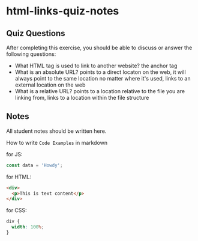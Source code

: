 # html-links-quiz-notes

## Quiz Questions

After completing this exercise, you should be able to discuss or answer the following questions:

- What HTML tag is used to link to another website?
  the anchor tag
- What is an absolute URL?
  points to a direct locaton on the web, it will always point to the same location no matter where it's used, links to an external location on the web
- What is a relative URL?
  points to a location relative to the file you are linking from, links to a location within the file structure

## Notes

All student notes should be written here.

How to write `Code Examples` in markdown

for JS:

```javascript
const data = 'Howdy';
```

for HTML:

```html
<div>
  <p>This is text content</p>
</div>
```

for CSS:

```css
div {
  width: 100%;
}
```
